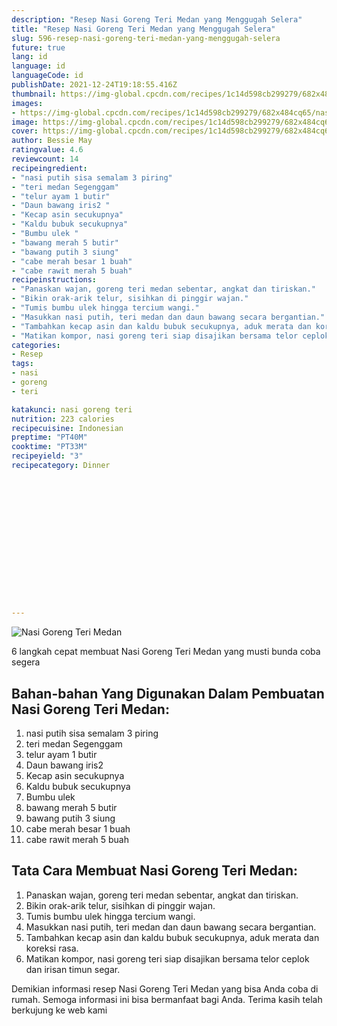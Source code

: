 ```yaml
---
description: "Resep Nasi Goreng Teri Medan yang Menggugah Selera"
title: "Resep Nasi Goreng Teri Medan yang Menggugah Selera"
slug: 596-resep-nasi-goreng-teri-medan-yang-menggugah-selera
future: true
lang: id
language: id
languageCode: id
publishDate: 2021-12-24T19:18:55.416Z 
thumbnail: https://img-global.cpcdn.com/recipes/1c14d598cb299279/682x484cq65/nasi-goreng-teri-medan-foto-resep-utama.webp
images:
- https://img-global.cpcdn.com/recipes/1c14d598cb299279/682x484cq65/nasi-goreng-teri-medan-foto-resep-utama.webp
image: https://img-global.cpcdn.com/recipes/1c14d598cb299279/682x484cq65/nasi-goreng-teri-medan-foto-resep-utama.webp
cover: https://img-global.cpcdn.com/recipes/1c14d598cb299279/682x484cq65/nasi-goreng-teri-medan-foto-resep-utama.webp
author: Bessie May
ratingvalue: 4.6
reviewcount: 14
recipeingredient:
- "nasi putih sisa semalam 3 piring"
- "teri medan Segenggam"
- "telur ayam 1 butir"
- "Daun bawang iris2 "
- "Kecap asin secukupnya"
- "Kaldu bubuk secukupnya"
- "Bumbu ulek "
- "bawang merah 5 butir"
- "bawang putih 3 siung"
- "cabe merah besar 1 buah"
- "cabe rawit merah 5 buah"
recipeinstructions:
- "Panaskan wajan, goreng teri medan sebentar, angkat dan tiriskan."
- "Bikin orak-arik telur, sisihkan di pinggir wajan."
- "Tumis bumbu ulek hingga tercium wangi."
- "Masukkan nasi putih, teri medan dan daun bawang secara bergantian."
- "Tambahkan kecap asin dan kaldu bubuk secukupnya, aduk merata dan koreksi rasa."
- "Matikan kompor, nasi goreng teri siap disajikan bersama telor ceplok dan irisan timun segar."
categories:
- Resep
tags:
- nasi
- goreng
- teri

katakunci: nasi goreng teri 
nutrition: 223 calories
recipecuisine: Indonesian
preptime: "PT40M"
cooktime: "PT33M"
recipeyield: "3"
recipecategory: Dinner


     
    
    
    
    
    
    
    
    
    
    
      
    
---
```



![Nasi Goreng Teri Medan](https://img-global.cpcdn.com/recipes/1c14d598cb299279/682x484cq65/nasi-goreng-teri-medan-foto-resep-utama.webp)

6 langkah cepat membuat  Nasi Goreng Teri Medan yang musti bunda coba segera

<!--inarticleads1-->

## Bahan-bahan Yang Digunakan Dalam Pembuatan Nasi Goreng Teri Medan:

1. nasi putih sisa semalam 3 piring
1. teri medan Segenggam
1. telur ayam 1 butir
1. Daun bawang iris2 
1. Kecap asin secukupnya
1. Kaldu bubuk secukupnya
1. Bumbu ulek 
1. bawang merah 5 butir
1. bawang putih 3 siung
1. cabe merah besar 1 buah
1. cabe rawit merah 5 buah



<!--inarticleads2-->

## Tata Cara Membuat Nasi Goreng Teri Medan:

1. Panaskan wajan, goreng teri medan sebentar, angkat dan tiriskan.
1. Bikin orak-arik telur, sisihkan di pinggir wajan.
1. Tumis bumbu ulek hingga tercium wangi.
1. Masukkan nasi putih, teri medan dan daun bawang secara bergantian.
1. Tambahkan kecap asin dan kaldu bubuk secukupnya, aduk merata dan koreksi rasa.
1. Matikan kompor, nasi goreng teri siap disajikan bersama telor ceplok dan irisan timun segar.




Demikian informasi  resep Nasi Goreng Teri Medan   yang bisa Anda coba di rumah. Semoga informasi ini bisa bermanfaat bagi Anda. Terima kasih telah berkujung ke web kami
